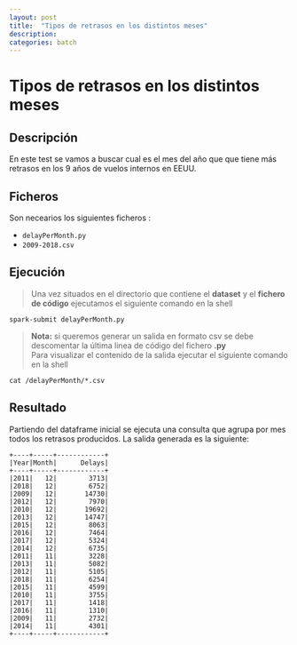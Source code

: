 ```yaml
---
layout: post
title:  "Tipos de retrasos en los distintos meses"
description:
categories: batch
---
```


# Tipos de retrasos en los distintos meses

## Descripción
En este test se vamos a buscar cual es el mes del año que que tiene más retrasos en los 9 años de vuelos internos en EEUU.

## Ficheros
Son necearios los siguientes ficheros :


* `delayPerMonth.py`
* `2009-2018.csv`

## Ejecución
>Una vez situados en el directorio que contiene el **dataset** y el **fichero de código** ejecutamos el siguiente comando en la shell

    spark-submit delayPerMonth.py


>**Nota:** si queremos generar un salida en formato csv se debe descomentar la última linea de código del fichero **.py**  
Para visualizar el contenido de la salida ejecutar el siguiente comando en la shell

    cat /delayPerMonth/*.csv


## Resultado

Partiendo del dataframe inicial se ejecuta una consulta que agrupa por mes todos los retrasos producidos. La salida generada es la siguiente: 


    +----+-----+------------+
    |Year|Month|      Delays|
    +----+-----+------------+
    |2011|   12|        3713|
    |2018|   12|        6752|
    |2009|   12|       14730|
    |2012|   12|        7970|
    |2010|   12|       19692|
    |2013|   12|       14747|
    |2015|   12|        8063|
    |2016|   12|        7464|
    |2017|   12|        5324|
    |2014|   12|        6735|
    |2011|   11|        3228|
    |2013|   11|        5082|
    |2012|   11|        5105|
    |2018|   11|        6254|
    |2015|   11|        4599|
    |2010|   11|        3755|
    |2017|   11|        1418|
    |2016|   11|        1310|
    |2009|   11|        2732|
    |2014|   11|        4301|
    +----+-----+------------+